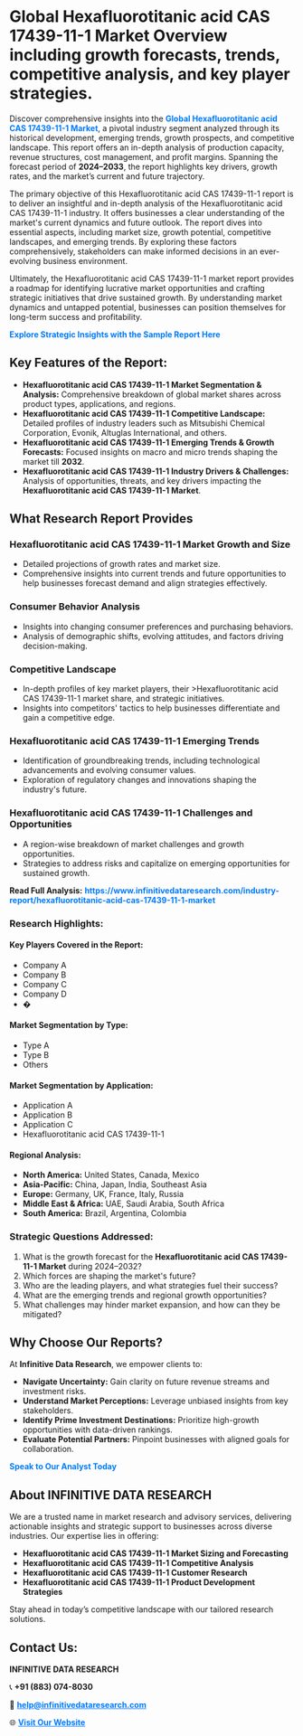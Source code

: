 <h1>Global Hexafluorotitanic acid CAS 17439-11-1 Market Overview including growth forecasts, trends, competitive analysis, and key player strategies.</h1>
<p>
Discover comprehensive insights into the 
<a href="https://www.infinitivedataresearch.com/industry-report/hexafluorotitanic-acid-cas-17439-11-1-market" rel="dofollow" style="color: #007BFF; text-decoration: none;"><strong>Global Hexafluorotitanic acid CAS 17439-11-1 Market</strong></a>, a pivotal industry segment analyzed through its historical development, emerging trends, growth prospects, and competitive landscape. This report offers an in-depth analysis of production capacity, revenue structures, cost management, and profit margins. Spanning the forecast period of <strong>2024–2033</strong>, the report highlights key drivers, growth rates, and the market’s current and future trajectory.
</p>
<p>
The primary objective of this Hexafluorotitanic acid CAS 17439-11-1 report is to deliver an insightful and in-depth analysis of the Hexafluorotitanic acid CAS 17439-11-1 industry. It offers businesses a clear understanding of the market's current dynamics and future outlook. The report dives into essential aspects, including market size, growth potential, competitive landscapes, and emerging trends. By exploring these factors comprehensively, stakeholders can make informed decisions in an ever-evolving business environment.
</p>
<p>
Ultimately, the Hexafluorotitanic acid CAS 17439-11-1 market report provides a roadmap for identifying lucrative market opportunities and crafting strategic initiatives that drive sustained growth. By understanding market dynamics and untapped potential, businesses can position themselves for long-term success and profitability.
</p>
<p>
<a href="https://www.infinitivedataresearch.com/request-sample/reportId=104264" style="color: #007BFF; text-decoration: none;"><strong>Explore Strategic Insights with the Sample Report Here</strong></a>
</p>

<h2>Key Features of the Report:</h2>
<ul>
<li><strong>Hexafluorotitanic acid CAS 17439-11-1 Market Segmentation & Analysis:</strong> Comprehensive breakdown of global market shares across product types, applications, and regions.</li>
<li><strong>Hexafluorotitanic acid CAS 17439-11-1 Competitive Landscape:</strong> Detailed profiles of industry leaders such as Mitsubishi Chemical Corporation, Evonik, Altuglas International, and others.</li>
<li><strong>Hexafluorotitanic acid CAS 17439-11-1 Emerging Trends & Growth Forecasts:</strong> Focused insights on macro and micro trends shaping the market till <strong>2032</strong>.</li>
<li><strong>Hexafluorotitanic acid CAS 17439-11-1 Industry Drivers & Challenges:</strong> Analysis of opportunities, threats, and key drivers impacting the <strong>Hexafluorotitanic acid CAS 17439-11-1 Market</strong>.</li>
</ul>

<h2>What Research Report Provides</h2>
<h3>Hexafluorotitanic acid CAS 17439-11-1 Market Growth and Size</h3>
<ul>
<li>Detailed projections of growth rates and market size.</li>
<li>Comprehensive insights into current trends and future opportunities to help businesses forecast demand and align strategies effectively.</li>
</ul>

<h3>Consumer Behavior Analysis</h3>
<ul>
<li>Insights into changing consumer preferences and purchasing behaviors.</li>
<li>Analysis of demographic shifts, evolving attitudes, and factors driving decision-making.</li>
</ul>

<h3>Competitive Landscape</h3>
<ul>
<li>In-depth profiles of key market players, their >Hexafluorotitanic acid CAS 17439-11-1 market share, and strategic initiatives.</li>
<li>Insights into competitors' tactics to help businesses differentiate and gain a competitive edge.</li>
</ul>

<h3>Hexafluorotitanic acid CAS 17439-11-1 Emerging Trends</h3>
<ul>
<li>Identification of groundbreaking trends, including technological advancements and evolving consumer values.</li>
<li>Exploration of regulatory changes and innovations shaping the industry's future.</li>
</ul>

<h3>Hexafluorotitanic acid CAS 17439-11-1 Challenges and Opportunities</h3>
<ul>
<li>A region-wise breakdown of market challenges and growth opportunities.</li>
<li>Strategies to address risks and capitalize on emerging opportunities for sustained growth.</li>
</ul>
<p><strong>Read Full Analysis:</strong> <a href="https://www.infinitivedataresearch.com/industry-report/hexafluorotitanic-acid-cas-17439-11-1-market" rel="dofollow" style="color: #007BFF; text-decoration: none;"><strong>https://www.infinitivedataresearch.com/industry-report/hexafluorotitanic-acid-cas-17439-11-1-market</strong></a></p>
<h3>Research Highlights:</h3>
<h4>Key Players Covered in the Report:</h4>
<ul><li>Company A</li><li>Company B</li><li>Company C</li><li>Company D</li><li>�</li></ul>
<h4>Market Segmentation by Type:</h4>
<ul><li>Type A</li><li>Type B</li><li>Others</li></ul>
<h4>Market Segmentation by Application:</h4>
<ul><li>Application A</li><li>Application B</li><li>Application C</li><li>Hexafluorotitanic acid CAS 17439-11-1</li></ul>

<h4>Regional Analysis:</h4>
<ul>
<li><strong>North America:</strong> United States, Canada, Mexico</li>
<li><strong>Asia-Pacific:</strong> China, Japan, India, Southeast Asia</li>
<li><strong>Europe:</strong> Germany, UK, France, Italy, Russia</li>
<li><strong>Middle East & Africa:</strong> UAE, Saudi Arabia, South Africa</li>
<li><strong>South America:</strong> Brazil, Argentina, Colombia</li>
</ul>

<h3>Strategic Questions Addressed:</h3>
<ol>
<li>What is the growth forecast for the <strong>Hexafluorotitanic acid CAS 17439-11-1 Market</strong> during 2024–2032?</li>
<li>Which forces are shaping the market's future?</li>
<li>Who are the leading players, and what strategies fuel their success?</li>
<li>What are the emerging trends and regional growth opportunities?</li>
<li>What challenges may hinder market expansion, and how can they be mitigated?</li>
</ol>

<h2>Why Choose Our Reports?</h2>
<p>At <strong>Infinitive Data Research</strong>, we empower clients to:</p>
<ul>
<li><strong>Navigate Uncertainty:</strong> Gain clarity on future revenue streams and investment risks.</li>
<li><strong>Understand Market Perceptions:</strong> Leverage unbiased insights from key stakeholders.</li>
<li><strong>Identify Prime Investment Destinations:</strong> Prioritize high-growth opportunities with data-driven rankings.</li>
<li><strong>Evaluate Potential Partners:</strong> Pinpoint businesses with aligned goals for collaboration.</li>
</ul>
<p><a href="https://www.infinitivedataresearch.com/industry-report/hexafluorotitanic-acid-cas-17439-11-1-market" rel="dofollow" style="color: #007BFF; text-decoration: none;"><strong>Speak to Our Analyst Today</strong></a></p>

<h2>About INFINITIVE DATA RESEARCH</h2>
<p>We are a trusted name in market research and advisory services, delivering actionable insights and strategic support to businesses across diverse industries. Our expertise lies in offering:</p>
<ul>
<li><strong>Hexafluorotitanic acid CAS 17439-11-1 Market Sizing and Forecasting</strong></li>
<li><strong>Hexafluorotitanic acid CAS 17439-11-1 Competitive Analysis</strong></li>
<li><strong>Hexafluorotitanic acid CAS 17439-11-1 Customer Research</strong></li>
<li><strong>Hexafluorotitanic acid CAS 17439-11-1 Product Development Strategies</strong></li>
</ul>
<p>Stay ahead in today’s competitive landscape with our tailored research solutions.</p>

<h2>Contact Us:</h2>
<p><strong>INFINITIVE DATA RESEARCH</strong></p>
<p>📞 <strong>+91 (883) 074-8030</strong></p>
<p>📧 <strong><a href="mailto:help@infinitivedataresearch.com" style="color: #007BFF;">help@infinitivedataresearch.com</a></strong></p>
<p>🌐 <strong><a href="https://www.infinitivedataresearch.com" rel="dofollow" style="color: #007BFF;">Visit Our Website</a></strong></p>